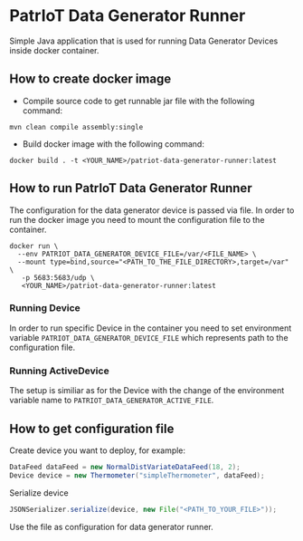 # PatrIoT Data Generator Runner
Simple Java application that is used for running Data Generator Devices inside docker container.


## How to create docker image
- Compile source code to get runnable jar file with the following command:
```shell
mvn clean compile assembly:single 
```
- Build docker image with the following command:
```shell
docker build . -t <YOUR_NAME>/patriot-data-generator-runner:latest
```

## How to run PatrIoT Data Generator Runner

The configuration for the data generator device is passed via file.
In order to run the docker image you need to mount the configuration file to the container.

```shell
docker run \
  --env PATRIOT_DATA_GENERATOR_DEVICE_FILE=/var/<FILE_NAME> \
  --mount type=bind,source="<PATH_TO_THE_FILE_DIRECTORY>,target=/var" \
   -p 5683:5683/udp \
   <YOUR_NAME>/patriot-data-generator-runner:latest
```

### Running Device

In order to run specific Device in the container you need to set environment variable `PATRIOT_DATA_GENERATOR_DEVICE_FILE` 
which represents path to the configuration file.

### Running ActiveDevice
The setup is similiar as for the Device with the change of the environment variable name to `PATRIOT_DATA_GENERATOR_ACTIVE_FILE`.


## How to get configuration file
Create device you want to deploy, for example:
```java
DataFeed dataFeed = new NormalDistVariateDataFeed(18, 2);
Device device = new Thermometer("simpleThermometer", dataFeed);
```
Serialize device
```java
JSONSerializer.serialize(device, new File("<PATH_TO_YOUR_FILE>"));
```
Use the file as configuration for data generator runner.